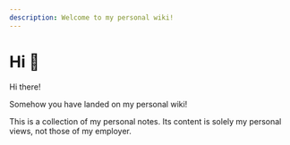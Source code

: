 ```yaml
---
description: Welcome to my personal wiki!
---
```


# Hi 👋

Hi there!

Somehow you have landed on my personal wiki!

This is a collection of my personal notes. Its content is solely my personal views, not those of my employer.
